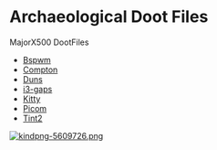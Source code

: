 # Archaeological Doot Files

 MajorX500 DootFiles
- [Bspwm](https://github.com/MajorX500/Archaeological_Doot_Files/tree/master/bspwm)
- [Compton](https://github.com/MajorX500/Archaeological_Doot_Files/tree/master/compton)
- [Duns](https://github.com/MajorX500/Archaeological_Doot_Files/tree/master/dunst)
- [i3-gaps](https://github.com/MajorX500/Archaeological_Doot_Files/tree/master/i3-gaps)
- [Kitty](https://github.com/MajorX500/Archaeological_Doot_Files/tree/master/kitty)
- [Picom](https://github.com/MajorX500/Archaeological_Doot_Files/tree/master/picom)
- [Tint2](https://github.com/MajorX500/Archaeological_Doot_Files/tree/master/tint2)

[![kindpng-5609726.png](https://i.postimg.cc/QtTTJyW2/kindpng-5609726.png)](https://postimg.cc/9Rc0W1bb)
